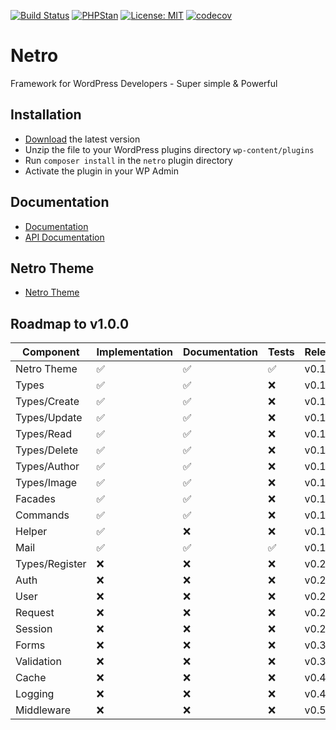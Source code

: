 [![Build Status](https://travis-ci.com/loeffel-io/netro.svg?token=diwUYjrdo8kHiwiMCFuq&branch=master)](https://travis-ci.com/loeffel-io/netro)
[![PHPStan](https://img.shields.io/badge/PHPStan-enabled-brightgreen.svg?style=flat)](https://github.com/phpstan/phpstan)
[![License: MIT](https://img.shields.io/badge/License-MIT-yellow.svg)](https://opensource.org/licenses/MIT)
[![codecov](https://codecov.io/gh/loeffel-io/netro/branch/master/graph/badge.svg?token=tmPeOhqvU6)](https://codecov.io/gh/loeffel-io/netro)

# Netro
Framework for WordPress Developers - Super simple & Powerful

## Installation

- [Download](https://github.com/loeffel-io/netro/archive/master.zip) the latest version
- Unzip the file to your WordPress plugins directory `wp-content/plugins`
- Run `composer install` in the `netro` plugin directory
- Activate the plugin in your WP Admin

## Documentation

- [Documentation](https://docs.wp-netro.io)
- [API Documentation](https://api.wp-netro.io)

## Netro Theme

- [Netro Theme](https://github.com/loeffel-io/netro-theme)

## Roadmap to v1.0.0

| Component     | Implementation | Documentation | Tests | Release |
|---------------|----------------|---------------|-------|---------|
| Netro Theme   | ✅              | ✅             | ✅     | v0.1.0  |
| Types         | ✅              | ✅             | ❌     | v0.1.0  |
| Types/Create  | ✅              | ✅             | ❌     | v0.1.0  |
| Types/Update  | ✅              | ✅             | ❌     | v0.1.0  |
| Types/Read    | ✅              | ✅             | ❌     | v0.1.0  |
| Types/Delete  | ✅              | ✅             | ❌     | v0.1.0  |
| Types/Author  | ✅              | ✅             | ❌     | v0.1.0  |
| Types/Image   | ✅              | ✅             | ❌     | v0.1.0  |
| Facades       | ✅              | ✅             | ❌     | v0.1.0  |
| Commands      | ✅              | ✅             | ❌     | v0.1.0  |
| Helper        | ✅              | ❌             | ❌     | v0.1.0  |
| Mail          | ✅              | ✅             | ✅     | v0.1.0  |
| Types/Register| ❌              | ❌             | ❌     | v0.2.0  |
| Auth          | ❌              | ❌             | ❌     | v0.2.0  |
| User          | ❌              | ❌             | ❌     | v0.2.0  |
| Request       | ❌              | ❌             | ❌     | v0.2.0  |
| Session       | ❌              | ❌             | ❌     | v0.2.0  |
| Forms         | ❌              | ❌             | ❌     | v0.3.0  |
| Validation    | ❌              | ❌             | ❌     | v0.3.0  |
| Cache         | ❌              | ❌             | ❌     | v0.4.0  |
| Logging       | ❌              | ❌             | ❌     | v0.4.0  |
| Middleware    | ❌              | ❌             | ❌     | v0.5.0  |
